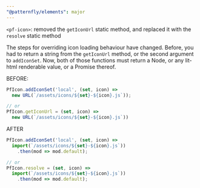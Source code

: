 ```yaml
---
"@patternfly/elements": major
---
```

`<pf-icon>`: removed the `getIconUrl` static method, and replaced it with the 
`resolve` static method

The steps for overriding icon loading behaviour have changed. Before, you had to 
return a string from the `getIconUrl` method, or the second argument to 
`addIconSet`. Now, both of those functions must return a Node, or any lit-html
renderable value, or a Promise thereof.

BEFORE:

```js
PfIcon.addIconSet('local', (set, icon) =>
  new URL(`/assets/icons/${set}-${icon}.js`));

// or
PfIcon.getIconUrl = (set, icon) =>
  new URL(`/assets/icons/${set}-${icon}.js`))
```

AFTER
```js
PfIcon.addIconSet('local', (set, icon) =>
  import(`/assets/icons/${set}-${icon}.js`))
    .then(mod => mod.default);

// or
PfIcon.resolve = (set, icon) =>
  import(`/assets/icons/${set}-${icon}.js`))
    .then(mod => mod.default);
```

